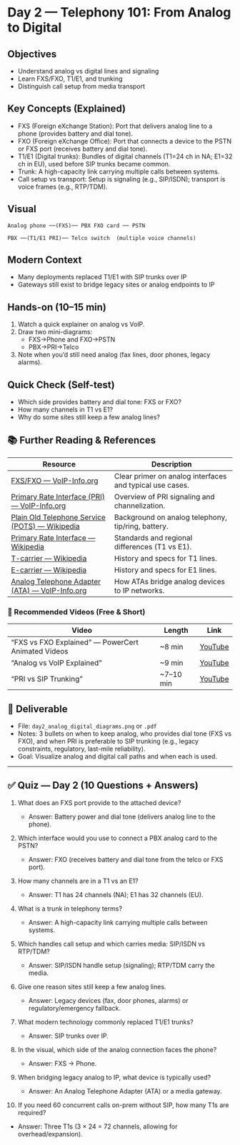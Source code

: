 # Day 2 — Telephony 101: From Analog to Digital

## Objectives
- Understand analog vs digital lines and signaling
- Learn FXS/FXO, T1/E1, and trunking
- Distinguish call setup from media transport

## Key Concepts (Explained)
- FXS (Foreign eXchange Station): Port that delivers analog line to a phone (provides battery and dial tone).
- FXO (Foreign eXchange Office): Port that connects a device to the PSTN or FXS port (receives battery and dial tone).
- T1/E1 (Digital trunks): Bundles of digital channels (T1=24 ch in NA; E1=32 ch in EU), used before SIP trunks became common.
- Trunk: A high-capacity link carrying multiple calls between systems.
- Call setup vs transport: Setup is signaling (e.g., SIP/ISDN); transport is voice frames (e.g., RTP/TDM).

## Visual
```
Analog phone ──(FXS)── PBX FXO card ── PSTN

PBX ──(T1/E1 PRI)── Telco switch  (multiple voice channels)
```

## Modern Context
- Many deployments replaced T1/E1 with SIP trunks over IP
- Gateways still exist to bridge legacy sites or analog endpoints to IP

## Hands-on (10–15 min)
1) Watch a quick explainer on analog vs VoIP.
2) Draw two mini-diagrams:
   - FXS→Phone and FXO→PSTN
   - PBX→PRI→Telco
3) Note when you’d still need analog (fax lines, door phones, legacy alarms).

## Quick Check (Self-test)
- Which side provides battery and dial tone: FXS or FXO?
- How many channels in T1 vs E1?
- Why do some sites still keep a few analog lines?

## 📚 Further Reading & References

| Resource | Description |
|---|---|
| [FXS/FXO — VoIP-Info.org](https://www.voip-info.org/fxs-fxo/) | Clear primer on analog interfaces and typical use cases. |
| [Primary Rate Interface (PRI) — VoIP-Info.org](https://www.voip-info.org/pri/) | Overview of PRI signaling and channelization. |
| [Plain Old Telephone Service (POTS) — Wikipedia](https://en.wikipedia.org/wiki/Plain_old_telephone_service) | Background on analog telephony, tip/ring, battery. |
| [Primary Rate Interface — Wikipedia](https://en.wikipedia.org/wiki/Primary_Rate_Interface) | Standards and regional differences (T1 vs E1). |
| [T-carrier — Wikipedia](https://en.wikipedia.org/wiki/T-carrier) | History and specs for T1 lines. |
| [E-carrier — Wikipedia](https://en.wikipedia.org/wiki/E-carrier) | History and specs for E1 lines. |
| [Analog Telephone Adapter (ATA) — VoIP-Info.org](https://www.voip-info.org/ata/) | How ATAs bridge analog devices to IP networks. |

### 🎥 Recommended Videos (Free & Short)

| Video | Length | Link |
|---|---|---|
| “FXS vs FXO Explained” — PowerCert Animated Videos | ~8 min | [YouTube](https://www.youtube.com/results?search_query=PowerCert+FXS+FXO) |
| “Analog vs VoIP Explained” | ~9 min | [YouTube](https://www.youtube.com/results?search_query=Analog+vs+VoIP+explained) |
| “PRI vs SIP Trunking” | ~7–10 min | [YouTube](https://www.youtube.com/results?search_query=PRI+vs+SIP+trunking) |

## 🧾 Deliverable
- File: `day2_analog_digital_diagrams.png` or `.pdf`
- Notes: 3 bullets on when to keep analog, who provides dial tone (FXS vs FXO), and when PRI is preferable to SIP trunking (e.g., legacy constraints, regulatory, last-mile reliability).
- Goal: Visualize analog and digital call paths and when each is used.

---

## ✅ Quiz — Day 2 (10 Questions + Answers)

1) What does an FXS port provide to the attached device?
   - Answer: Battery power and dial tone (delivers analog line to the phone).

2) Which interface would you use to connect a PBX analog card to the PSTN?
   - Answer: FXO (receives battery and dial tone from the telco or FXS port).

3) How many channels are in a T1 vs an E1?
   - Answer: T1 has 24 channels (NA); E1 has 32 channels (EU).

4) What is a trunk in telephony terms?
   - Answer: A high-capacity link carrying multiple calls between systems.

5) Which handles call setup and which carries media: SIP/ISDN vs RTP/TDM?
   - Answer: SIP/ISDN handle setup (signaling); RTP/TDM carry the media.

6) Give one reason sites still keep a few analog lines.
   - Answer: Legacy devices (fax, door phones, alarms) or regulatory/emergency fallback.

7) What modern technology commonly replaced T1/E1 trunks?
   - Answer: SIP trunks over IP.

8) In the visual, which side of the analog connection faces the phone?
   - Answer: FXS → Phone.

9) When bridging legacy analog to IP, what device is typically used?
   - Answer: An Analog Telephone Adapter (ATA) or a media gateway.

10) If you need 60 concurrent calls on-prem without SIP, how many T1s are required?
   - Answer: Three T1s (3 × 24 = 72 channels, allowing for overhead/expansion).
